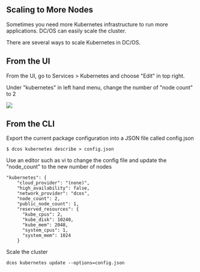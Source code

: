## Scaling to More Nodes

Sometimes you need more Kubernetes infrastructure to run more applications. DC/OS can easily scale the cluster. 

There are several ways to scale Kubernetes in DC/OS. 

## From the UI

From the UI, go to Services > Kubernetes and choose "Edit" in top right. 

Under "kubernetes" in left hand menu, change the number of "node count" to 2

![](https://i.imgur.com/0YJxn1r.png)

## From the CLI

Export the current package configuration into a JSON file called config.json

```
$ dcos kubernetes describe > config.json
```

Use an editor such as vi to change the config file and update the "node_count" to the new number of nodes

```
"kubernetes": {
    "cloud_provider": "(none)",
    "high_availability": false,
    "network_provider": "dcos",
    "node_count": 2,
    "public_node_count": 1,
    "reserved_resources": {
      "kube_cpus": 2,
      "kube_disk": 10240,
      "kube_mem": 2048,
      "system_cpus": 1,
      "system_mem": 1024
    }
```

Scale the cluster 

```
dcos kubernetes update --options=config.json
```
